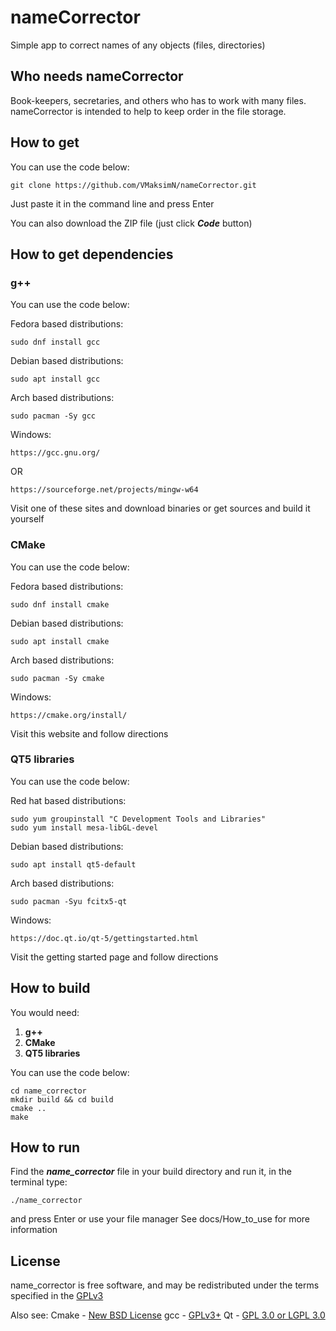 # nameCorrector
Simple app to correct names of any objects (files, directories)

## Who needs nameCorrector
Book-keepers, secretaries, and others who has to work with many files. nameCorrector is intended to help to keep order in the file storage.

## How to get
You can use the code below:
    
    git clone https://github.com/VMaksimN/nameCorrector.git
    
Just paste it in the command line and press Enter

You can also download the ZIP file  (just click _**Code**_ button)

## How to get dependencies

### g++
You can use the code below:

Fedora based distributions:
	
	sudo dnf install gcc	
	
Debian based distributions:
	
	sudo apt install gcc
	
Arch based distributions:
	
	sudo pacman -Sy gcc
	
Windows:
	
	https://gcc.gnu.org/

OR

	https://sourceforge.net/projects/mingw-w64

Visit one of these sites and download binaries or get sources and build it yourself

### CMake
You can use the code below:

Fedora based distributions:
	
	sudo dnf install cmake	
	

Debian based distributions:
	
	sudo apt install cmake
	
	
Arch based distributions:
	
	sudo pacman -Sy cmake
	
Windows:
	
	https://cmake.org/install/
	
Visit this website and follow directions

### QT5 libraries
You can use the code below:

Red hat based distributions:
	
	sudo yum groupinstall "C Development Tools and Libraries"
	sudo yum install mesa-libGL-devel	
	

Debian based distributions:
	
	sudo apt install qt5-default
	
Arch based distributions:
	
	sudo pacman -Syu fcitx5-qt
	
Windows:
	
	https://doc.qt.io/qt-5/gettingstarted.html

Visit the getting started page and follow directions
	

## How to build
You would need:

1. **g++**
2. **CMake**
3. **QT5 libraries**

You can use the code below:
	
	cd name_corrector
	mkdir build && cd build
	cmake ..
	make
	

## How to run
Find the **_name_corrector_** file in your build directory and run it, in the terminal type:
				
	./name_corrector
		
and press Enter or use your file manager
See docs/How_to_use for more information


## License
name_corrector is free software, and may be redistributed under the terms specified in the [GPLv3](https://www.gnu.org/licenses/gpl-3.0.html)

Also see:
Cmake - [New BSD License](https://cmake.org/licensing/)
gcc - [GPLv3+](https://www.gnu.org/licenses/gpl-3.0.html)
Qt - [GPL 3.0 or LGPL 3.0](https://www.qt.io/licensing/)



